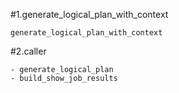 #1.generate_logical_plan_with_context

```
generate_logical_plan_with_context
```

#2.caller

```
- generate_logical_plan
- build_show_job_results
```